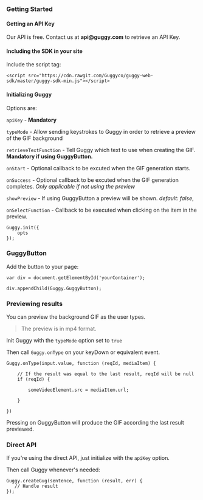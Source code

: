 ### Getting Started

#### Getting an API Key
Our API is free. Contact us at __api@guggy.com__ to retrieve an API Key.

#### Including the SDK in your site
Include the script tag:
````
<script src="https://cdn.rawgit.com/Guggyco/guggy-web-sdk/master/guggy-sdk-min.js"></script>
````

#### Initializing Guggy

Options are:

`apiKey` - __Mandatory__

`typeMode` - Allow sending keystrokes to Guggy in order to retrieve a preview of the GIF background

`retrieveTextFunction` - Tell Guggy which text to use when creating the GIF. __Mandatory if using GuggyButton.__

`onStart` - Optional callback to be excuted when the GIF generation starts.

`onSuccess` - Optional callback to be excuted when the GIF generation completes. *Only applicable if not using the preview*

`showPreview` - If using GuggyButton a preview will be shown. *default: false*,

`onSelectFunction` - Callback to be executed when clicking on the item in the preview.

````
Guggy.init({
    opts
});
````

### GuggyButton

Add the button to your page:
````
var div = document.getElementById('yourContainer');

div.appendChild(Guggy.GuggyButton);
````

### Previewing results

You can preview the background GIF as the user types.

>The preview is in mp4 format.

Init Guggy with the `typeMode` option set to `true`

Then call `Guggy.onType` on your keyDown or equivalent event.

````
Guggy.onType(input.value, function (reqId, mediaItem) {

    // If the result was equal to the last result, reqId will be null
    if (reqId) {

        someVideoElement.src = mediaItem.url;

    }

})
````

Pressing on GuggyButton will produce the GIF according the last result previewed.

### Direct API

If you're using the direct API, just initialize with the `apiKey` option.

Then call Guggy whenever's needed:

````
Guggy.createGug(sentence, function (result, err) {
   // Handle result
});
````